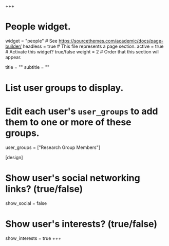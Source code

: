 +++
# People widget.
widget = "people"  # See https://sourcethemes.com/academic/docs/page-builder/
headless = true  # This file represents a page section.
active = true  # Activate this widget? true/false
weight = 2 # Order that this section will appear.

title = ""
subtitle = ""

# List user groups to display.
#   Edit each user's `user_groups` to add them to one or more of these groups.
user_groups = ["Research Group Members"]
               
[design]
# Show user's social networking links? (true/false)
show_social = false

# Show user's interests? (true/false)
show_interests = true
+++